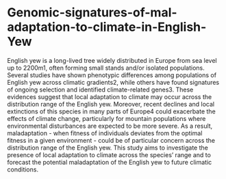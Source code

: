 # Genomic-signatures-of-mal-adaptation-to-climate-in-English-Yew
English yew is a long-lived tree widely distributed in Europe from sea level up to 2200m1, often forming small stands and/or isolated populations. Several studies have shown phenotypic differences among populations of English yew across climatic gradients2, while others have found signatures of ongoing selection and identified climate-related genes3. These evidences suggest that local adaptation to climate may occur across the distribution range of the English yew. Moreover, recent declines and local extinctions of this species in many parts of Europe4 could exacerbate the effects of climate change, particularly for mountain populations where environmental disturbances are expected to be more severe. As a result, maladaptation - when fitness of individuals deviates from the optimal fitness in a given environment - could be of particular concern across the distribution range of the English yew.  This study aims to investigate the presence of local adaptation to climate across the species’ range and to forecast the potential maladaptation of the English yew to future climatic conditions.




